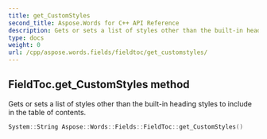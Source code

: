 ```yaml
---
title: get_CustomStyles
second_title: Aspose.Words for C++ API Reference
description: Gets or sets a list of styles other than the built-in heading styles to include in the table of contents. 
type: docs
weight: 0
url: /cpp/aspose.words.fields/fieldtoc/get_customstyles/
---
```

## FieldToc.get_CustomStyles method


Gets or sets a list of styles other than the built-in heading styles to include in the table of contents.

```cpp
System::String Aspose::Words::Fields::FieldToc::get_CustomStyles()
```

